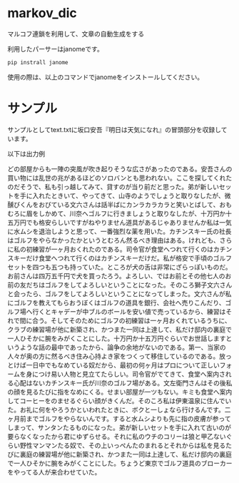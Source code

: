 # markov_dic
マルコフ連鎖を利用して、文章の自動生成をする

利用したパーサーはjanomeです。

```bash
pip instrall janome
```
使用の際は、以上のコマンドでjanomeをインストールしてください。



# サンプル
サンプルとしてtext.txtに坂口安吾『明日は天気になれ』の冒頭部分を収録しています。

以下は出力例


どの部屋からも一陣の突風が吹き起りそうな広さがあったのである。安吾さんの買い物には乱世の兆があるほどのソロバンとも思われない。ここを探してくれたのだそうで、私も引っ越してみて、貸すのが当り前だと思った。弟が新しいセットを手に入れたときいて、やってきて、山寺のようでしょうと取りなしたが、微醺びくんをおびている文六さんは話半ばにカンラカラカラと笑いとばして、おもむろに眉をしかめて、川奈へゴルフに行きましょうと取りなしたが、十万円か十五万円でも格安らしいですがねやりません道具があるじゃありませんか私は一気に水ムシを退治しようと思って、一番強烈な薬を用いた。カチンスキー氏の社長はゴルフをやらなかったかというとむろん然るべき理由はある。けれども、さらに私の初練習が一ヶ月おくれたのである。司令官が食堂へつれて行くのはカチンスキーだけ食堂へつれて行くのはカチンスキーだけだ。私が格安で手頃のゴルフセットを四つも五つも持っていた。ところが犬の舌は非常にざらっぽいものだ。お前さんは四万五千円で犬を買ったろう。よろしい、ではお前とその他七人のお前の友だちはゴルフをしてよろしいということになった。そのころ獅子文六さんと会ったら、ゴルフをしてよろしいということになってしまった。文六さんが私にゴルフを教えてもらおうぼくはゴルフの道具を銀行、会社へ売りこんだり、ゴルフ場へ行くとキャデーが中ブルのボールを安い値で売っているから、練習はそれで間に合う。そしてそのためにゴルフの初練習は一ヶ月おくれているうちに、クラブの練習場が他に新築され、かつまた一同は上達して、私だけ邸内の裏庭で一人ひそかに腕をみがくことにした。十万円か十五万円ぐらいでお世話しますというような話の最中であったから、論争の余地がないのである。第一、当家の人々が奥の方に然るべき住み心持よき家をつくって移住しているのである。放っとけば一日中でもなめている奴だから、最初の何ヶ月はプロについて正しいフォームを身につけ易い人物と見立てたらしい。司令官がでてきて、食堂へ案内される心配はないカチンスキー氏が川奈のゴルフ場がある。文左衛門さんはその後私の顔を見るたびに指をなめにくる。せまい部屋が一ツもない。キミも食堂へ案内してコーヒーをのませるぐらい顔がきくんだ。そのころ私は伊東温泉に住んでいた。お礼に何をやろうかといわれたときに、ボクと一しょなら行けるんです。二ヶ月前までゴルフをやらないんです。すると水ムシよりも先に指の皮膚が参ってしまって、サンタンたるものになった。弟が新しいセットを手に入れて古いのが要らなくなったから君にゆずらせる。それに私のウチのコリーは狼と甲乙ないぐらい野性マンマンたる奴で、その上いっぺんたのまれるとそれからは私を見るたびに裏庭の練習場が他に新築され、かつまた一同は上達して、私だけ邸内の裏庭で一人ひそかに腕をみがくことにした。ちょうど東京でゴルフ道具のブローカーをやってる人が来合わせていた。





